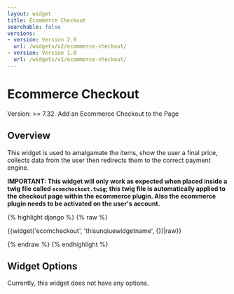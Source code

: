 ```yaml
---
layout: widget
title: Ecommerce Checkout
searchable: false
versions:
- version: Version 2.0
  url: /widgets/v2/ecommerce-checkout/
- version: Version 1.0
  url: /widgets/v1/ecommerce-checkout/
---
```


# Ecommerce Checkout

Version: >= 7.32. Add an Ecommerce Checkout to the Page

## Overview

This widget is used to amalgamate the items, show the user a final price, collects data from the user then redirects them to the correct payment engine.

**IMPORTANT: This widget will only work as expected when placed inside a twig file called ```ecomcheckout.twig```; this twig file is automatically applied to the checkout page within the ecommerce plugin. Also the ecommerce plugin needs to be activated on the user's account.**

{% highlight django %}
{% raw %}

  {{widget('ecomcheckout', 'thisunqiuewidgetname', {})|raw}}

{% endraw %}
{% endhighlight %}

## Widget Options

Currently, this widget does not have any options.
